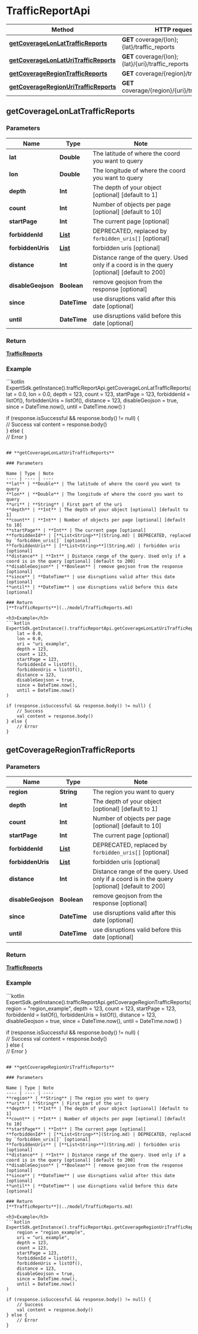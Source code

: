 # TrafficReportApi

Method | HTTP request
------------- | -------------
[**getCoverageLonLatTrafficReports**](#getcoveragelonlattrafficreports) | **GET** coverage/{lon};{lat}/traffic_reports
[**getCoverageLonLatUriTrafficReports**](#getcoveragelonlaturitrafficreports) | **GET** coverage/{lon};{lat}/{uri}/traffic_reports
[**getCoverageRegionTrafficReports**](#getcoverageregiontrafficreports) | **GET** coverage/{region}/traffic_reports
[**getCoverageRegionUriTrafficReports**](#getcoverageregionuritrafficreports) | **GET** coverage/{region}/{uri}/traffic_reports

## **getCoverageLonLatTrafficReports**

### Parameters

Name | Type | Note
---- | ---- | ----
**lat** | **Double** | The latitude of where the coord you want to query 
**lon** | **Double** | The longitude of where the coord you want to query 
**depth** | **Int** | The depth of your object [optional] [default to 1] 
**count** | **Int** | Number of objects per page [optional] [default to 10] 
**startPage** | **Int** | The current page [optional] 
**forbiddenId** | [**List<String>**](String.md) | DEPRECATED, replaced by `forbidden_uris[]` [optional] 
**forbiddenUris** | [**List<String>**](String.md) | forbidden uris [optional] 
**distance** | **Int** | Distance range of the query. Used only if a coord is in the query [optional] [default to 200] 
**disableGeojson** | **Boolean** | remove geojson from the response [optional] 
**since** | **DateTime** | use disruptions valid after this date [optional] 
**until** | **DateTime** | use disruptions valid before this date [optional] 

### Return
[**TrafficReports**](../model/TrafficReports.md)

<h3>Example</h3>
```kotlin
ExpertSdk.getInstance().trafficReportApi.getCoverageLonLatTrafficReports(
    lat = 0.0,
    lon = 0.0,
    depth = 123,
    count = 123,
    startPage = 123,
    forbiddenId = listOf(),
    forbiddenUris = listOf(),
    distance = 123,
    disableGeojson = true,
    since = DateTime.now(),
    until = DateTime.now()
)

if (response.isSuccessful && response.body() != null) {  
    // Success
    val content = response.body()  
} else {  
    // Error
} 
```

## **getCoverageLonLatUriTrafficReports**

### Parameters

Name | Type | Note
---- | ---- | ----
**lat** | **Double** | The latitude of where the coord you want to query 
**lon** | **Double** | The longitude of where the coord you want to query 
**uri** | **String** | First part of the uri 
**depth** | **Int** | The depth of your object [optional] [default to 1] 
**count** | **Int** | Number of objects per page [optional] [default to 10] 
**startPage** | **Int** | The current page [optional] 
**forbiddenId** | [**List<String>**](String.md) | DEPRECATED, replaced by `forbidden_uris[]` [optional] 
**forbiddenUris** | [**List<String>**](String.md) | forbidden uris [optional] 
**distance** | **Int** | Distance range of the query. Used only if a coord is in the query [optional] [default to 200] 
**disableGeojson** | **Boolean** | remove geojson from the response [optional] 
**since** | **DateTime** | use disruptions valid after this date [optional] 
**until** | **DateTime** | use disruptions valid before this date [optional] 

### Return
[**TrafficReports**](../model/TrafficReports.md)

<h3>Example</h3>
```kotlin
ExpertSdk.getInstance().trafficReportApi.getCoverageLonLatUriTrafficReports(
    lat = 0.0,
    lon = 0.0,
    uri = "uri_example",
    depth = 123,
    count = 123,
    startPage = 123,
    forbiddenId = listOf(),
    forbiddenUris = listOf(),
    distance = 123,
    disableGeojson = true,
    since = DateTime.now(),
    until = DateTime.now()
)

if (response.isSuccessful && response.body() != null) {  
    // Success
    val content = response.body()  
} else {  
    // Error
} 
```

## **getCoverageRegionTrafficReports**

### Parameters

Name | Type | Note
---- | ---- | ----
**region** | **String** | The region you want to query 
**depth** | **Int** | The depth of your object [optional] [default to 1] 
**count** | **Int** | Number of objects per page [optional] [default to 10] 
**startPage** | **Int** | The current page [optional] 
**forbiddenId** | [**List<String>**](String.md) | DEPRECATED, replaced by `forbidden_uris[]` [optional] 
**forbiddenUris** | [**List<String>**](String.md) | forbidden uris [optional] 
**distance** | **Int** | Distance range of the query. Used only if a coord is in the query [optional] [default to 200] 
**disableGeojson** | **Boolean** | remove geojson from the response [optional] 
**since** | **DateTime** | use disruptions valid after this date [optional] 
**until** | **DateTime** | use disruptions valid before this date [optional] 

### Return
[**TrafficReports**](../model/TrafficReports.md)

<h3>Example</h3>
```kotlin
ExpertSdk.getInstance().trafficReportApi.getCoverageRegionTrafficReports(
    region = "region_example",
    depth = 123,
    count = 123,
    startPage = 123,
    forbiddenId = listOf(),
    forbiddenUris = listOf(),
    distance = 123,
    disableGeojson = true,
    since = DateTime.now(),
    until = DateTime.now()
)

if (response.isSuccessful && response.body() != null) {  
    // Success
    val content = response.body()  
} else {  
    // Error
} 
```

## **getCoverageRegionUriTrafficReports**

### Parameters

Name | Type | Note
---- | ---- | ----
**region** | **String** | The region you want to query 
**uri** | **String** | First part of the uri 
**depth** | **Int** | The depth of your object [optional] [default to 1] 
**count** | **Int** | Number of objects per page [optional] [default to 10] 
**startPage** | **Int** | The current page [optional] 
**forbiddenId** | [**List<String>**](String.md) | DEPRECATED, replaced by `forbidden_uris[]` [optional] 
**forbiddenUris** | [**List<String>**](String.md) | forbidden uris [optional] 
**distance** | **Int** | Distance range of the query. Used only if a coord is in the query [optional] [default to 200] 
**disableGeojson** | **Boolean** | remove geojson from the response [optional] 
**since** | **DateTime** | use disruptions valid after this date [optional] 
**until** | **DateTime** | use disruptions valid before this date [optional] 

### Return
[**TrafficReports**](../model/TrafficReports.md)

<h3>Example</h3>
```kotlin
ExpertSdk.getInstance().trafficReportApi.getCoverageRegionUriTrafficReports(
    region = "region_example",
    uri = "uri_example",
    depth = 123,
    count = 123,
    startPage = 123,
    forbiddenId = listOf(),
    forbiddenUris = listOf(),
    distance = 123,
    disableGeojson = true,
    since = DateTime.now(),
    until = DateTime.now()
)

if (response.isSuccessful && response.body() != null) {  
    // Success
    val content = response.body()  
} else {  
    // Error
} 
```

